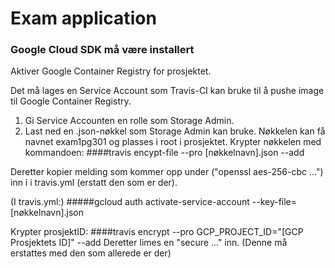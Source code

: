 # Exam application


### Google Cloud SDK må være installert


Aktiver Google Container Registry for prosjektet.

Det må lages en Service Account som Travis-CI kan bruke til å pushe image til Google Container Registry.
1. Gi Service Accounten en rolle som Storage Admin.
2. Last ned en .json-nøkkel som Storage Admin kan bruke.
Nøkkelen kan få navnet exam1pg301 og plasses i root i prosjektet.
Krypter nøkkelen med kommandoen:
####travis encypt-file --pro [nøkkelnavn].json --add

Deretter kopier melding som kommer opp under ("openssl aes-256-cbc ...")
inn i i travis.yml (erstatt den som er der).

(I travis.yml:)
#####gcloud auth activate-service-account --key-file=[nøkkelnavn].json

Krypter prosjektID:
####travis encrypt --pro GCP_PROJECT_ID="[GCP Prosjektets ID]" --add
Deretter limes en "secure ..." inn. (Denne må erstattes med den som allerede er der)
